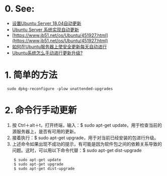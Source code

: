 # 0. See:
   - [设置Ubuntu Server 18.04自动更新](https://www.tongfu.info/ubuntu-automatic-updates/)
   - [Ubuntu Server 系统实现自动更新](https://www.linuxidc.com/Linux/2019-08/160242.htm)
   - [https://www.jb51.net/os/Ubuntu/451927.html](https://www.jb51.net/os/Ubuntu/451927.html)
   - [如何在Ubuntu服务器上使安全更新每天自动进行](https://jingyan.baidu.com/article/414eccf644e6bb6b431f0a93.html)
   - [Ubuntu系统怎么手动进行更新升级?](https://www.jb51.net/os/Ubuntu/397838.html)

# 1. 简单的方法
     sudo dpkg-reconfigure -plow unattended-upgrades 
     
# 2. 命令行手动更新
1. 按 Ctrl＋alt＋t，打开终端，输入：$ sudo apt-get update，用于检查当前的源服务器上，是否有可用的更新。
2. 接着执行：$ sudo apt-get upgrade，用于对当前已经安装的包进行升级。
3. 上述命令如果出现不成功的提示，有可能是因为软件包之间的依赖关系导致的问题。这时，可以用以下命令代替：$ sudo apt-get dist-upgrade

```
    $ sudo apt-get update
    $ sudo apt-get upgrade
    $ sudo apt-get dist-upgrade
```
